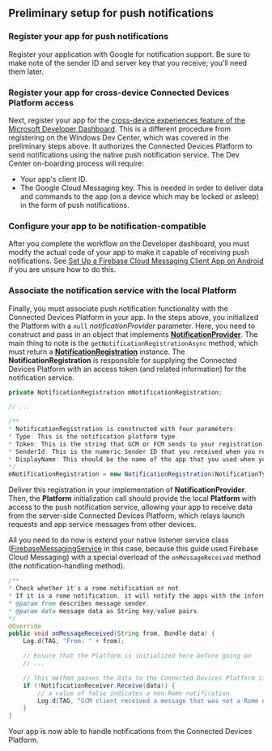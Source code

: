 ## Preliminary setup for push notifications

### Register your app for push notifications

Register your application with Google for notification support. Be sure to make note of the sender ID and server key that you receive; you'll need them later. 

### Register your app for cross-device Connected Devices Platform access

Next, register your app for the [cross-device experiences feature of the Microsoft Developer Dashboard](https://developer.microsoft.com/dashboard/crossplatform/web). This is a different procedure from registering on the Windows Dev Center, which was covered in the preliminary steps above. It authorizes the Connected Devices Platform to send notifications using the native push notification service. The Dev Center on-boarding process will require:
* Your app's client ID.
* The Google Cloud Messaging key. This is needed in order to deliver data and commands to the app (on a device which may be locked or asleep) in the form of push notifications. 

### Configure your app to be notification-compatible

After you complete the workflow on the Developer dashboard, you must modify the actual code of your app to make it capable of receiving push notifications. See [Set Up a Firebase Cloud Messaging Client App on Android](https://firebase.google.com/docs/cloud-messaging/android/client) if you are unsure how to do this.

### Associate the notification service with the local Platform

Finally, you must associate push notification functionality with the Connected Devices Platform in your app. In the steps above, you initialized the Platform with a `null` *notificationProvider* parameter. Here, you need to construct and pass in an object that implements **[NotificationProvider](https://docs.microsoft.com/java/api/com.microsoft.connecteddevices.core._notification_provider)**. The main thing to note is the `getNotificationRegistrationAsync` method, which must return a **[NotificationRegistration](https://docs.microsoft.com/java/api/com.microsoft.connecteddevices.core._notification_registration)** instance. The **NotificationRegistration** is responsible for supplying the Connected Devices Platform with an access token (and related information) for the notification service.


```Java
private NotificationRegistration mNotificationRegistration;

// ...

/**
* NotificationRegistration is constructed with four parameters:
* Type: This is the notification platform type.
* Token: This is the string that GCM or FCM sends to your registration intent service.
* SenderId: This is the numeric Sender ID that you received when you registered your app for push notifications.
* DisplayName: This should be the name of the app that you used when you registered it on the Microsoft dev portal. 
*/
mNotificationRegistration = new NotificationRegistration(NotificationType.FCM, token, FCM_SENDER_ID, "MyAppName");
```

Deliver this registration in your implementation of **NotificationProvider**. Then, the **Platform** initialization call should provide the local **Platform** with access to the push notification service, allowing your app to receive data from the server-side Connected Devices Platform, which relays launch requests and app service messages from other devices. 

All you need to do now is extend your native listener service class ([FirebaseMessagingService](https://firebase.google.com/docs/reference/android/com/google/firebase/messaging/FirebaseMessagingService) in this case, because this guide used Firebase Cloud Messaging) with a special overload of the `onMessageReceived` method (the notification-handling method).

```Java
/**
* Check whether it's a rome notification or not.
* If it is a rome notification, it will notify the apps with the information in the notification.
* @param from describes message sender.
* @param data message data as String key/value pairs.
*/
@Override
public void onMessageReceived(String from, Bundle data) {
    Log.d(TAG, "From: " + from);

    // Ensure that the Platform is initialized here before going on
    // ...

    // This method passes the data to the Connected Devices Platform if is compatible.
    if (!NotificationReceiver.Receive(data)) {
        // a value of false indicates a non-Rome notification
        Log.d(TAG, "GCM client received a message that was not a Rome notification");
    }
}
```

Your app is now able to handle notifications from the Connected Devices Platform.